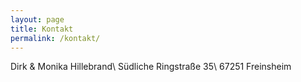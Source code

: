 ```yaml
---
layout: page
title: Kontakt
permalink: /kontakt/
---
```


<p class="message">
  Dirk & Monika Hillebrand\
  Südliche Ringstraße 35\
  67251 Freinsheim
</p>
